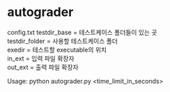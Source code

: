 # autograder

config.txt
testdir_base = 테스트케이스 폴더들이 있는 곳<br/>
testdir_folder = 사용할 테스트케이스 폴더<br/>
exedir = 테스트할 executable의 위치<br/>
in_ext = 입력 파일 확장자<br/>
out_ext = 출력 파일 확장자<br/>

Usage: python autograder.py <time_limit_in_seconds>
